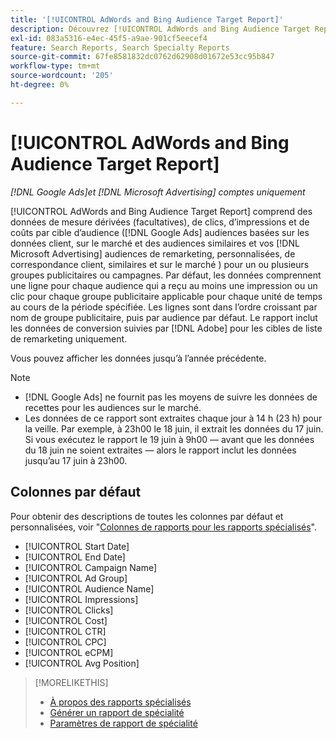 ```yaml
---
title: '[!UICONTROL AdWords and Bing Audience Target Report]'
description: Découvrez [!UICONTROL AdWords and Bing Audience Target Report].
exl-id: 083a5316-e4ec-45f5-a9ae-901cf5eecef4
feature: Search Reports, Search Specialty Reports
source-git-commit: 67fe8581832dc0762d62908d01672e53cc95b847
workflow-type: tm+mt
source-wordcount: '205'
ht-degree: 0%

---
```


# [!UICONTROL AdWords and Bing Audience Target Report]

*[!DNL Google Ads]et [!DNL Microsoft Advertising] comptes uniquement*

[!UICONTROL AdWords and Bing Audience Target Report] comprend des données de mesure dérivées (facultatives), de clics, d’impressions et de coûts par cible d’audience ([!DNL Google Ads] audiences basées sur les données client, sur le marché et des audiences similaires et vos [!DNL Microsoft Advertising] audiences de remarketing, personnalisées, de correspondance client, similaires et sur le marché ) pour un ou plusieurs groupes publicitaires ou campagnes. Par défaut, les données comprennent une ligne pour chaque audience qui a reçu au moins une impression ou un clic pour chaque groupe publicitaire applicable pour chaque unité de temps au cours de la période spécifiée. Les lignes sont dans l’ordre croissant par nom de groupe publicitaire, puis par audience par défaut. Le rapport inclut les données de conversion suivies par [!DNL Adobe] pour les cibles de liste de remarketing uniquement.

Vous pouvez afficher les données jusqu’à l’année précédente.

>[!NOTE]
>
>* [!DNL Google Ads] ne fournit pas les moyens de suivre les données de recettes pour les audiences sur le marché.
>* Les données de ce rapport sont extraites chaque jour à 14 h (23 h) pour la veille. Par exemple, à 23h00 le 18 juin, il extrait les données du 17 juin. Si vous exécutez le rapport le 19 juin à 9h00 — avant que les données du 18 juin ne soient extraites — alors le rapport inclut les données jusqu’au 17 juin à 23h00.

## Colonnes par défaut

Pour obtenir des descriptions de toutes les colonnes par défaut et personnalisées, voir &quot;[Colonnes de rapports pour les rapports spécialisés](specialty-report-columns.md)&quot;.

* [!UICONTROL Start Date]
* [!UICONTROL End Date]
* [!UICONTROL Campaign Name]
* [!UICONTROL Ad Group]
* [!UICONTROL Audience Name]
* [!UICONTROL Impressions]
* [!UICONTROL Clicks]
* [!UICONTROL Cost]
* [!UICONTROL CTR]
* [!UICONTROL CPC]
* [!UICONTROL eCPM]
* [!UICONTROL Avg Position]

>[!MORELIKETHIS]
>
>* [À propos des rapports spécialisés](specialty-report-about.md)
>* [Générer un rapport de spécialité](specialty-report-generate.md)
>* [Paramètres de rapport de spécialité](specialty-report-settings.md)
